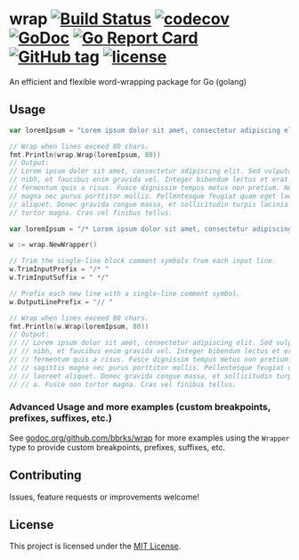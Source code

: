 # wrap [![Build Status](https://travis-ci.org/bbrks/wrap.svg)](https://travis-ci.org/bbrks/wrap) [![codecov](https://codecov.io/gh/bbrks/wrap/branch/master/graph/badge.svg)](https://codecov.io/gh/bbrks/wrap) [![GoDoc](https://godoc.org/github.com/bbrks/wrap?status.svg)](https://godoc.org/github.com/bbrks/wrap) [![Go Report Card](https://goreportcard.com/badge/github.com/bbrks/wrap)](https://goreportcard.com/report/github.com/bbrks/wrap) [![GitHub tag](https://img.shields.io/github/tag/bbrks/wrap.svg)](https://github.com/bbrks/wrap/releases) [![license](https://img.shields.io/github/license/bbrks/wrap.svg)](https://github.com/bbrks/wrap/blob/master/LICENSE)

An efficient and flexible word-wrapping package for Go (golang)

## Usage

```go
var loremIpsum = "Lorem ipsum dolor sit amet, consectetur adipiscing elit. Sed vulputate quam nibh, et faucibus enim gravida vel. Integer bibendum lectus et erat semper fermentum quis a risus. Fusce dignissim tempus metus non pretium. Nunc sagittis magna nec purus porttitor mollis. Pellentesque feugiat quam eget laoreet aliquet. Donec gravida congue massa, et sollicitudin turpis lacinia a. Fusce non tortor magna. Cras vel finibus tellus."

// Wrap when lines exceed 80 chars.
fmt.Println(wrap.Wrap(loremIpsum, 80))
// Output:
// Lorem ipsum dolor sit amet, consectetur adipiscing elit. Sed vulputate quam
// nibh, et faucibus enim gravida vel. Integer bibendum lectus et erat semper
// fermentum quis a risus. Fusce dignissim tempus metus non pretium. Nunc sagittis
// magna nec purus porttitor mollis. Pellentesque feugiat quam eget laoreet
// aliquet. Donec gravida congue massa, et sollicitudin turpis lacinia a. Fusce non
// tortor magna. Cras vel finibus tellus.
```

```go
var loremIpsum = "/* Lorem ipsum dolor sit amet, consectetur adipiscing elit. Sed vulputate quam nibh, et faucibus enim gravida vel. Integer bibendum lectus et erat semper fermentum quis a risus. Fusce dignissim tempus metus non pretium. Nunc sagittis magna nec purus porttitor mollis. Pellentesque feugiat quam eget laoreet aliquet. Donec gravida congue massa, et sollicitudin turpis lacinia a. Fusce non tortor magna. Cras vel finibus tellus. */"

w := wrap.NewWrapper()

// Trim the single-line block comment symbols from each input line.
w.TrimInputPrefix = "/* "
w.TrimInputSuffix = " */"

// Prefix each new line with a single-line comment symbol.
w.OutputLinePrefix = "// "

// Wrap when lines exceed 80 chars.
fmt.Println(w.Wrap(loremIpsum, 80))
// Output:
// // Lorem ipsum dolor sit amet, consectetur adipiscing elit. Sed vulputate quam
// // nibh, et faucibus enim gravida vel. Integer bibendum lectus et erat semper
// // fermentum quis a risus. Fusce dignissim tempus metus non pretium. Nunc
// // sagittis magna nec purus porttitor mollis. Pellentesque feugiat quam eget
// // laoreet aliquet. Donec gravida congue massa, et sollicitudin turpis lacinia
// // a. Fusce non tortor magna. Cras vel finibus tellus.
```

### Advanced Usage and more examples (custom breakpoints, prefixes, suffixes, etc.)

See [godoc.org/github.com/bbrks/wrap](https://godoc.org/github.com/bbrks/wrap) for more examples using the `Wrapper` type to provide custom breakpoints, prefixes, suffixes, etc.

## Contributing

Issues, feature requests or improvements welcome!

## License
This project is licensed under the [MIT License](LICENSE).
